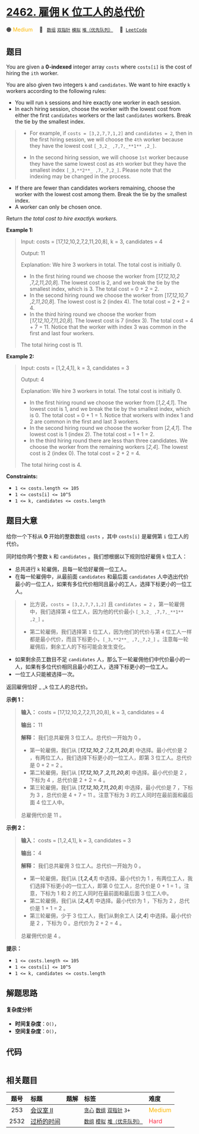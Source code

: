 # [2462. 雇佣 K 位工人的总代价](https://leetcode.com/problems/total-cost-to-hire-k-workers)

🟠 <font color=#ffb800>Medium</font>&emsp; 🔖&ensp; [`数组`](/tag/array.md) [`双指针`](/tag/two-pointers.md) [`模拟`](/tag/simulation.md) [`堆（优先队列）`](/tag/heap-priority-queue.md)&emsp; 🔗&ensp;[`LeetCode`](https://leetcode.com/problems/total-cost-to-hire-k-workers)

## 题目

You are given a **0-indexed** integer array `costs` where `costs[i]` is the
cost of hiring the `ith` worker.

You are also given two integers `k` and `candidates`. We want to hire exactly
`k` workers according to the following rules:

  * You will run `k` sessions and hire exactly one worker in each session.
  * In each hiring session, choose the worker with the lowest cost from either the first `candidates` workers or the last `candidates` workers. Break the tie by the smallest index. 
> 
> * For example, if `costs = [3,2,7,7,1,2]` and `candidates = 2`, then in the first hiring session, we will choose the `4th` worker because they have the lowest cost `[_3,2_ ,7,7,_**1** ,2_]`.
> 
> * In the second hiring session, we will choose `1st` worker because they have the same lowest cost as `4th` worker but they have the smallest index `[_3,**2**_ ,7,_7,2_]`. Please note that the indexing may be changed in the process.
  * If there are fewer than candidates workers remaining, choose the worker with the lowest cost among them. Break the tie by the smallest index.
  * A worker can only be chosen once.

Return _the total cost to hire exactly_`k` _workers._



**Example 1:**

> Input: costs = [17,12,10,2,7,2,11,20,8], k = 3, candidates = 4
> 
> Output: 11
> 
> Explanation: We hire 3 workers in total. The total cost is initially 0.
> - In the first hiring round we choose the worker from [_17,12,10,2_ ,7,_2,11,20,8_]. The lowest cost is 2, and we break the tie by the smallest index, which is 3. The total cost = 0 + 2 = 2.
> - In the second hiring round we choose the worker from [_17,12,10,7_ ,_2,11,20,8_]. The lowest cost is 2 (index 4). The total cost = 2 + 2 = 4.
> - In the third hiring round we choose the worker from [_17,12,10,7,11,20,8_]. The lowest cost is 7 (index 3). The total cost = 4 + 7 = 11. Notice that the worker with index 3 was common in the first and last four workers.
> 
> The total hiring cost is 11.

**Example 2:**

> Input: costs = [1,2,4,1], k = 3, candidates = 3
> 
> Output: 4
> 
> Explanation: We hire 3 workers in total. The total cost is initially 0.
> - In the first hiring round we choose the worker from [_1,2,4,1_]. The lowest cost is 1, and we break the tie by the smallest index, which is 0. The total cost = 0 + 1 = 1. Notice that workers with index 1 and 2 are common in the first and last 3 workers.
> - In the second hiring round we choose the worker from [_2,4,1_]. The lowest cost is 1 (index 2). The total cost = 1 + 1 = 2.
> - In the third hiring round there are less than three candidates. We choose the worker from the remaining workers [_2,4_]. The lowest cost is 2 (index 0). The total cost = 2 + 2 = 4.
> 
> The total hiring cost is 4.

**Constraints:**

  * `1 <= costs.length <= 105 `
  * `1 <= costs[i] <= 10^5`
  * `1 <= k, candidates <= costs.length`


## 题目大意

给你一个下标从 **0**  开始的整数数组 `costs` ，其中 `costs[i]` 是雇佣第 `i` 位工人的代价。

同时给你两个整数 `k` 和 `candidates` 。我们想根据以下规则恰好雇佣 `k` 位工人：

  * 总共进行 `k` 轮雇佣，且每一轮恰好雇佣一位工人。
  * 在每一轮雇佣中，从最前面 `candidates` 和最后面 `candidates` 人中选出代价最小的一位工人，如果有多位代价相同且最小的工人，选择下标更小的一位工人。 
> 
> * 比方说，`costs = [3,2,7,7,1,2]` 且 `candidates = 2` ，第一轮雇佣中，我们选择第 `4` 位工人，因为他的代价最小 `[_3,2_ ,7,7,_**1** ,2_]` 。
> 
> * 第二轮雇佣，我们选择第 `1` 位工人，因为他们的代价与第 `4` 位工人一样都是最小代价，而且下标更小，`[_3,**2**_ ,7,_7,2_]` 。注意每一轮雇佣后，剩余工人的下标可能会发生变化。
  * 如果剩余员工数目不足 `candidates` 人，那么下一轮雇佣他们中代价最小的一人，如果有多位代价相同且最小的工人，选择下标更小的一位工人。
  * 一位工人只能被选择一次。

返回雇佣恰好 _ _`k` 位工人的总代价。



**示例 1：**

> 
> 
> 
> 
> 
> **输入：** costs = [17,12,10,2,7,2,11,20,8], k = 3, candidates = 4
> 
> **输出：** 11
> 
> **解释：** 我们总共雇佣 3 位工人。总代价一开始为 0 。
> - 第一轮雇佣，我们从 [**_17,12,10,2_** ,7,**_2,11,20,8_**] 中选择。最小代价是 2 ，有两位工人，我们选择下标更小的一位工人，即第 3 位工人。总代价是 0 + 2 = 2 。
> - 第二轮雇佣，我们从 [**_17,12,10,7_** ,**_2,11,20,8_**] 中选择。最小代价是 2 ，下标为 4 ，总代价是 2 + 2 = 4 。
> - 第三轮雇佣，我们从 [**_17,12,10,7,11,20,8_**] 中选择，最小代价是 7 ，下标为 3 ，总代价是 4 + 7 = 11 。注意下标为 3 的工人同时在最前面和最后面 4 位工人中。
> 
> 总雇佣代价是 11 。
> 
> 

**示例 2：**

> 
> 
> 
> 
> 
> **输入：** costs = [1,2,4,1], k = 3, candidates = 3
> 
> **输出：** 4
> 
> **解释：** 我们总共雇佣 3 位工人。总代价一开始为 0 。
> - 第一轮雇佣，我们从 [**_1,2,4,1_**] 中选择。最小代价为 1 ，有两位工人，我们选择下标更小的一位工人，即第 0 位工人，总代价是 0 + 1 = 1 。注意，下标为 1 和 2 的工人同时在最前面和最后面 3 位工人中。
> - 第二轮雇佣，我们从 [**_2,4,1_**] 中选择。最小代价为 1 ，下标为 2 ，总代价是 1 + 1 = 2 。
> - 第三轮雇佣，少于 3 位工人，我们从剩余工人 [**_2,4_**] 中选择。最小代价是 2 ，下标为 0 。总代价为 2 + 2 = 4 。
> 
> 总雇佣代价是 4 。
> 
> 



**提示：**

  * `1 <= costs.length <= 105 `
  * `1 <= costs[i] <= 10^5`
  * `1 <= k, candidates <= costs.length`


## 解题思路

#### 复杂度分析

- **时间复杂度**：`O()`，
- **空间复杂度**：`O()`，

## 代码

```javascript

```

## 相关题目

<!-- prettier-ignore -->
| 题号 | 标题 | 题解 | 标签 | 难度 |
| :------: | :------ | :------: | :------ | :------ |
| 253 | [会议室 II](https://leetcode.com/problems/meeting-rooms-ii) |  |  [`贪心`](/tag/greedy.md) [`数组`](/tag/array.md) [`双指针`](/tag/two-pointers.md) `3+` | <font color=#ffb800>Medium</font> |
| 2532 | [过桥的时间](https://leetcode.com/problems/time-to-cross-a-bridge) |  |  [`数组`](/tag/array.md) [`模拟`](/tag/simulation.md) [`堆（优先队列）`](/tag/heap-priority-queue.md) | <font color=#ff334b>Hard</font> |